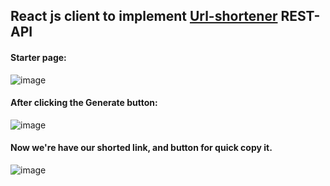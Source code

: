 ## React js client to implement <a href="https://github.com/4ubov/Url-Shortener-REST-API">Url-shortener</a> REST-API

#### Starter page:
![image](https://user-images.githubusercontent.com/46792640/227315427-30c1fc80-f2f8-4297-b357-1ead0231f560.png)

#### After clicking the Generate button:
![image](https://user-images.githubusercontent.com/46792640/227315907-72b15c1c-07ef-431d-b072-0f296da1f5e2.png)

#### Now we're have our shorted link, and button for quick copy it.
![image](https://user-images.githubusercontent.com/46792640/227316418-638505f5-c2f0-4f62-ae0f-531369bfe046.png)

